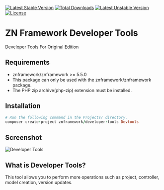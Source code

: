 [![Latest Stable Version](https://poser.pugx.org/znframework/developer-tools/v/stable)](https://packagist.org/packages/znframework/developer-tools)
[![Total Downloads](https://poser.pugx.org/znframework/developer-tools/downloads)](https://packagist.org/packages/znframework/developer-tools)
[![Latest Unstable Version](https://poser.pugx.org/znframework/developer-tools/v/unstable)](https://packagist.org/packages/znframework/developer-tools)
[![License](https://poser.pugx.org/znframework/developer-tools/license)](https://packagist.org/packages/znframework/developer-tools)

# ZN Framework Developer Tools
<p>Developer Tools For Original Edition</p>

## Requirements

* znframework/znframework >= 5.5.0
* This package can only be used with the znframework/znframework package.
* The PHP zip archive(php-zip) extension must be installed.

## Installation

```ruby
# Run the following command in the Projects/ directory.
composer create-project znframework/developer-tools Devtools
```

## Screenshot

![Developer Tools](https://cloud.teslaerp.com/tesla/Application/Resources/Uploads/znframework/gallery/zn/1495141581_developer-tools.png)

## What is Developer Tools?

This tool allows you to perform more operations such as project, controller, model creation, version updates.
